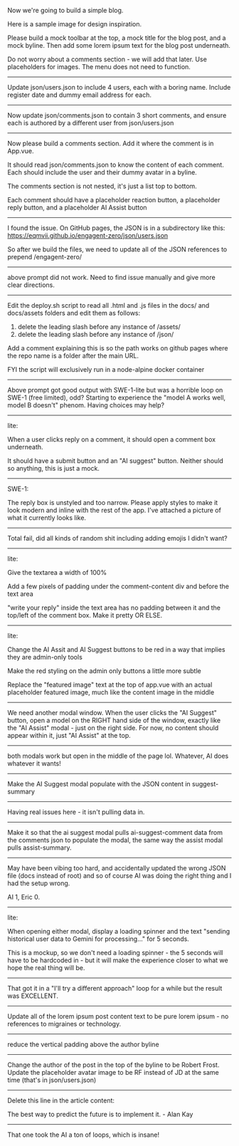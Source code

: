 Now we're going to build a simple blog. 

Here is a sample image for design inspiration.

Please build a mock toolbar at the top, a mock title for the blog post, and a mock byline. Then add some lorem ipsum text for the blog post underneath.

Do not worry about a comments section - we will add that later. Use placeholders for images. The menu does not need to function.

---

Update json/users.json to include 4 users, each with a boring name. Include register date and dummy email address for each.

---

Now update json/comments.json to contain 3 short comments, and ensure each is authored by a different user from json/users.json

---

Now please build a comments section. Add it where the comment is in App.vue.

It should read json/comments.json to know the content of each comment. Each should include the user and their dummy avatar in a byline. 

The comments section is not nested, it's just a list top to bottom.

Each comment should have a placeholder reaction button, a placeholder reply button, and a placeholder AI Assist button

---

I found the issue. On GitHub pages, the JSON is in a subdirectory like this: https://eqmvii.github.io/engagent-zero/json/users.json

So after we build the files, we need to update all of the JSON references to prepend /engagent-zero/

---

above prompt did not work. Need to find issue manually and give more clear directions.

---

Edit the deploy.sh script to read all .html and .js files in the docs/ and docs/assets folders and edit them as follows:

1. delete the leading slash before any instance of /assets/
2. delete the leading slash before any instance of /json/

Add a comment explaining this is so the path works on github pages where the repo name is a folder after the main URL.

FYI the script will exclusively run in a node-alpine docker container 

---

Above prompt got good output with SWE-1-lite but was a horrible loop on SWE-1 (free limited), odd? Starting to experience the "model A works well, model B doesn't" phenom. Having choices may help?

---

lite: 

When a user clicks reply on a comment, it should open a comment box underneath.

It should have a submit button and an "AI suggest" button. Neither should so anything, this is just a mock.

---

SWE-1:

The reply box is unstyled and too narrow. Please apply styles to make it look modern and inline with the rest of the app. I've attached a picture of what it currently looks like.

---

Total fail, did all kinds of random shit including adding emojis I didn't want?

---

lite:

Give the textarea a width of 100%

Add a few pixels of padding under the comment-content div and before the text area

"write your reply" inside the text area has no padding between it and the top/left of the comment box. Make it pretty OR ELSE.

---

lite:

Change the AI Assit and AI Suggest buttons to be red in a way that implies they are admin-only tools

Make the red styling on the admin only buttons a little more subtle 

Replace the "featured image" text at the top of app.vue with an actual placeholder featured image, much like the content image in the middle

---


We need another modal window. When the user clicks the "AI Suggest" button, open a model on the RIGHT hand side of the window, exactly like the "AI Assist" modal - just on the right side. For now, no content should appear within it, just "AI Assist" at the top.

---

both modals work but open in the middle of the page lol. Whatever, AI does whatever it wants!

---

Make the AI Suggest modal populate with the JSON content in suggest-summary

---

Having real issues here - it isn't pulling data in.

---

Make it so that the ai suggest modal pulls ai-suggest-comment data from the comments json to populate the modal, the same way the assist modal pulls assist-summary. 

---

May have been vibing too hard, and accidentally updated the wrong JSON file (docs instead of root) and so of course AI was doing the right thing and I had the setup wrong. 

AI 1, Eric 0.

---

lite:

When opening either modal, display a loading spinner and the text "sending historical user data to Gemini for processing..." for 5 seconds.

This is a mockup, so we don't need a loading spinner - the 5 seconds will have to be hardcoded in - but it will make the experience closer to what we hope the real thing will be.

---

That got it in a "I'll try a different approach" loop for a while but the result was EXCELLENT.

---

Update all of the lorem ipsum post content text to be pure lorem ipsum - no references to migraines or technology. 

---

reduce the vertical padding above the author byline

---

Change the author of the post in the top of the byline to be Robert Frost. Update the placeholder avatar image to be RF instead of JD at the same time (that's in json/users.json)

---


Delete this line in the article content:

The best way to predict the future is to implement it. - Alan Kay

---

That one took the AI a ton of loops, which is insane! 